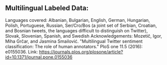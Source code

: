 ## Multilingual Labeled Data:
Languages covered: Albanian, Bulgarian, English, German, Hungarian, Polish, Portuguese, Russian, Ser/Cro/Bos (a joint set of Serbian, Croatian, and Bosnian tweets, the languages difficult to distinguish on Twitter), Slovak, Slovenian, Spanish, and Swedish
Acknowledgements: Mozetič, Igor, Miha Grčar, and Jasmina Smailović. "Multilingual Twitter sentiment classification: The role of human annotators." PloS one 11.5 (2016): e0155036.
Link: https://journals.plos.org/plosone/article?id=10.1371/journal.pone.0155036
